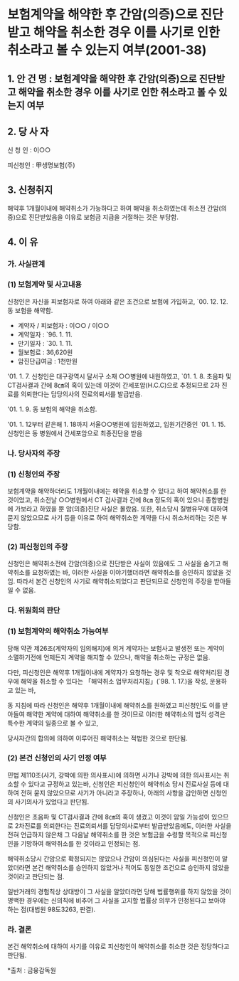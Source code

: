 # 보험계약을 해약한 후 간암(의증)으로 진단받고 해약을 취소한 경우 이를 사기로 인한 취소라고 볼 수 있는지 여부(2001-38)


## 1. 안 건 명 : 보험계약을 해약한 후 간암(의증)으로 진단받고 해약을 취소한 경우 이를 사기로 인한 취소라고 볼 수 있는지 여부 


## 2. 당 사 자

신 청 인 : 이○○

피신청인 : 甲생명보험(주)

## 3. 신청취지

해약후 1개월이내에 해약취소가 가능하다고 하여 해약을 취소하였는데 취소전 간암(의증)으로 진단받았음을 이유로 보험금 지급을 거절하는 것은 부당함.


## 4. 이   유

### 가. 사실관계

### (1) 보험계약 및 사고내용

신청인은 자신을 피보험자로 하여 아래와 같은 조건으로  보험에 가입하고, `00. 12. 12. 동 보험을 해약함.
         
- 계약자 / 피보험자   :    이○○ / 이○○
- 계약일자            :    `96.  1. 11.
- 만기일자            :    `30.  1. 11.
- 월보험료            :    36,620원
- 암진단급여금        :    1천만원


'01. 1. 7. 신청인은 대구광역시 달서구 소재 ○○병원에 내원하였고, `01. 1. 8. 초음파 및 CT검사결과 간에 8㎝의 혹이 있는데 이것이 간세포암(H.C.C)으로 추정되므로 2차 진료를 의뢰한다는 담당의사의 진료의뢰서를 발급받음.

'01. 1. 9. 동 보험의 해약을 취소함.

'01. 1. 12부터 같은해 1. 18까지 서울○○병원에 입원하였고, 입원기간중인 `01. 1. 15. 신청인은 동 병원에서 간세포암으로 최종진단을 받음


### 나. 당사자의 주장

### (1) 신청인의 주장

보험계약을 해약하더라도 1개월이내에는 해약을 취소할 수 있다고 하여 해약취소를 한 것이었고, 취소전날 ○○병원에서 CT 검사결과 간에 8㎝ 정도의 혹이 있으니 종합병원에 가보라고 하였을 뿐 암(의증)진단 사실은 몰랐음. 또한, 취소당시 질병유무에 대하여 묻지 않았으므로 사기 등을 이유로 하여 해약취소한 계약을 다시 취소처리하는 것은 부당함.

### (2) 피신청인의 주장

신청인은 해약취소전에 간암(의증)으로 진단받은 사실이 있음에도 그 사실을 숨기고 해약취소를 요청하였는 바, 이러한 사실을 이야기했더라면 해약취소를 승인하지 않았을 것임. 따라서 본건 신청인의 사기로 해약취소되었다고 판단되므로 신청인의 주장을 받아들일 수 없음.

### 다. 위원회의 판단

### (1) 보험계약의 해약취소 가능여부

당해 약관 제26조(계약자의 임의해지)에 의거 계약자는 보험사고 발생전 또는 계약이 소멸하기전에 언제든지 계약을 해지할 수 있으나, 해약을 취소하는 규정은 없음.

다만, 피신청인은 해약후 1개월이내에 계약자가 요청하는 경우 및 착오로 해약처리된 경우에 해약을 취소할 수 있다는 「해약취소 업무처리지침」(`98. 1. 17.)을 작성, 운용하고 있는 바,

동 지침에 따라 신청인은 해약후 1개월이내에 해약취소를 원하였고 피신청인도 이를 받아들여 해약한 계약에 대하여 해약취소를 한 것이므로 이러한 해약취소의 법적 성격은 특수한 계약의 일종으로 볼 수 있고,

당사자간의 합의에 의하여 이루어진 해약취소는 적법한 것으로 판단됨.
 
### (2) 본건 신청인의 사기 인정 여부

민법 제110조(사기, 강박에 의한 의사표시)에 의하면 사기나 강박에 의한 의사표시는 취소할 수 있다고 규정하고 있는바, 신청인은 피신청인이 해약취소 당시 진료사실 등에 대하여 전혀 묻지 않았으므로 사기가 아니라고 주장하나, 아래의 사항을 감안하면 신청인의 사기의사가 있었다고  판단됨.

신청인은 초음파 및 CT검사결과 간에 8㎝의 혹이 생겼고 이것이 암일 가능성이 있으므로 2차진료를 의뢰한다는 진료의뢰서를 담당의사로부터 발급받았음에도, 이러한 사실을 전혀 언급하지 않은채 그 다음날 해약취소를 한 것은 보험금을 수령할 목적으로 피신청인을 기망하여 해약취소를 한 것이라고 인정되는 점.

해약취소당시 간암으로 확정되지는 않았으나 간암이 의심된다는 사실을 피신청인이 알았더라면 본건 해약취소를 승인하지 않았거나 적어도 동일한 조건으로 승인하지 않았을 것이라고 판단되는 점.

일반거래의 경험칙상 상대방이 그 사실을 알았더라면 당해 법률행위를 하지 않았을 것이 명백한 경우에는 신의칙에 비추어 그 사실을 고지할 법률상 의무가 인정된다고 보아야 하는 점(대법원 98도3263, 판결).


### 라. 결론 

본건 해약취소에 대하여 사기를 이유로 피신청인이 해약취소를 취소한 것은 정당하다고 판단됨.

*출처 : 금융감독원
